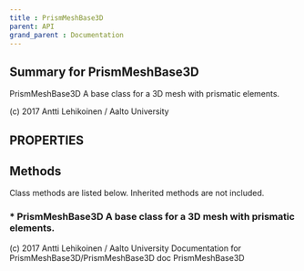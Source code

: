 ```yaml
---
title : PrismMeshBase3D
parent: API
grand_parent : Documentation
---
```

## Summary for PrismMeshBase3D
PrismMeshBase3D A base class for a 3D mesh with prismatic elements.

(c) 2017 Antti Lehikoinen / Aalto University
## PROPERTIES
## Methods
Class methods are listed below. Inherited methods are not included.
### * PrismMeshBase3D A base class for a 3D mesh with prismatic elements.

(c) 2017 Antti Lehikoinen / Aalto University
Documentation for PrismMeshBase3D/PrismMeshBase3D
doc PrismMeshBase3D

